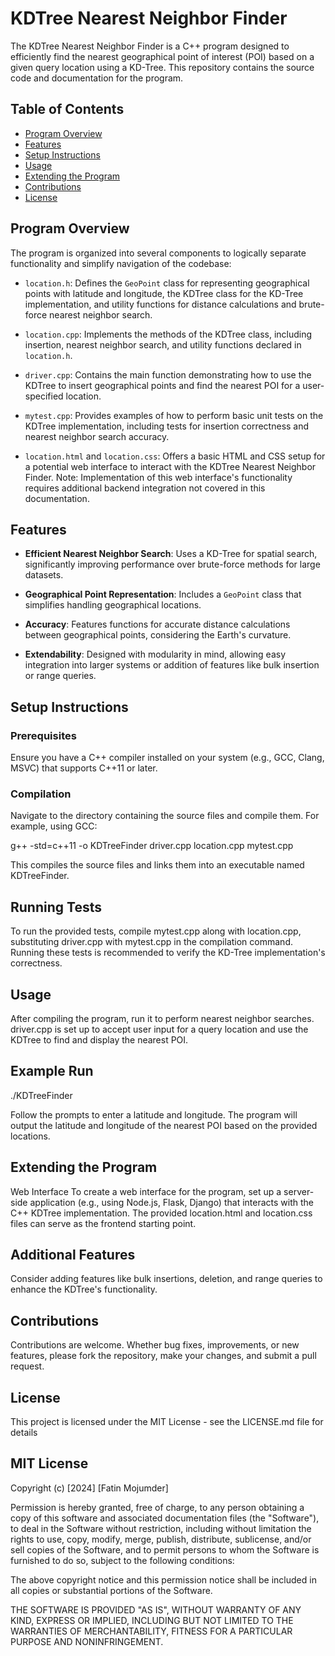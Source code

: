# KDTree Nearest Neighbor Finder

The KDTree Nearest Neighbor Finder is a C++ program designed to efficiently find the nearest geographical point of interest (POI) based on a given query location using a KD-Tree. This repository contains the source code and documentation for the program.

## Table of Contents
- [Program Overview](#program-overview)
- [Features](#features)
- [Setup Instructions](#setup-instructions)
- [Usage](#usage)
- [Extending the Program](#extending-the-program)
- [Contributions](#contributions)
- [License](#license)

## Program Overview
The program is organized into several components to logically separate functionality and simplify navigation of the codebase:

- `location.h`: Defines the `GeoPoint` class for representing geographical points with latitude and longitude, the KDTree class for the KD-Tree implementation, and utility functions for distance calculations and brute-force nearest neighbor search.

- `location.cpp`: Implements the methods of the KDTree class, including insertion, nearest neighbor search, and utility functions declared in `location.h`.

- `driver.cpp`: Contains the main function demonstrating how to use the KDTree to insert geographical points and find the nearest POI for a user-specified location.

- `mytest.cpp`: Provides examples of how to perform basic unit tests on the KDTree implementation, including tests for insertion correctness and nearest neighbor search accuracy.

- `location.html` and `location.css`: Offers a basic HTML and CSS setup for a potential web interface to interact with the KDTree Nearest Neighbor Finder. Note: Implementation of this web interface's functionality requires additional backend integration not covered in this documentation.

## Features

- **Efficient Nearest Neighbor Search**: Uses a KD-Tree for spatial search, significantly improving performance over brute-force methods for large datasets.

- **Geographical Point Representation**: Includes a `GeoPoint` class that simplifies handling geographical locations.

- **Accuracy**: Features functions for accurate distance calculations between geographical points, considering the Earth's curvature.

- **Extendability**: Designed with modularity in mind, allowing easy integration into larger systems or addition of features like bulk insertion or range queries.

## Setup Instructions

### Prerequisites
Ensure you have a C++ compiler installed on your system (e.g., GCC, Clang, MSVC) that supports C++11 or later.

### Compilation
Navigate to the directory containing the source files and compile them. For example, using GCC:

g++ -std=c++11 -o KDTreeFinder driver.cpp location.cpp mytest.cpp

This compiles the source files and links them into an executable named KDTreeFinder.

## Running Tests
To run the provided tests, compile mytest.cpp along with location.cpp, substituting driver.cpp with mytest.cpp in the compilation command. Running these tests is recommended to verify the KD-Tree implementation's correctness.

## Usage
After compiling the program, run it to perform nearest neighbor searches. driver.cpp is set up to accept user input for a query location and use the KDTree to find and display the nearest POI.

## Example Run
./KDTreeFinder

Follow the prompts to enter a latitude and longitude. The program will output the latitude and longitude of the nearest POI based on the provided locations.

## Extending the Program
Web Interface
To create a web interface for the program, set up a server-side application (e.g., using Node.js, Flask, Django) that interacts with the C++ KDTree implementation. The provided location.html and location.css files can serve as the frontend starting point.

## Additional Features
Consider adding features like bulk insertions, deletion, and range queries to enhance the KDTree's functionality.

## Contributions
Contributions are welcome. Whether bug fixes, improvements, or new features, please fork the repository, make your changes, and submit a pull request.

## License
This project is licensed under the MIT License - see the LICENSE.md file for details

## MIT License

Copyright (c) [2024] [Fatin Mojumder]

Permission is hereby granted, free of charge, to any person obtaining a copy
of this software and associated documentation files (the "Software"), to deal
in the Software without restriction, including without limitation the rights
to use, copy, modify, merge, publish, distribute, sublicense, and/or sell
copies of the Software, and to permit persons to whom the Software is
furnished to do so, subject to the following conditions:

The above copyright notice and this permission notice shall be included in all
copies or substantial portions of the Software.

THE SOFTWARE IS PROVIDED "AS IS", WITHOUT WARRANTY OF ANY KIND, EXPRESS OR
IMPLIED, INCLUDING BUT NOT LIMITED TO THE WARRANTIES OF MERCHANTABILITY,
FITNESS FOR A PARTICULAR PURPOSE AND NONINFRINGEMENT.
